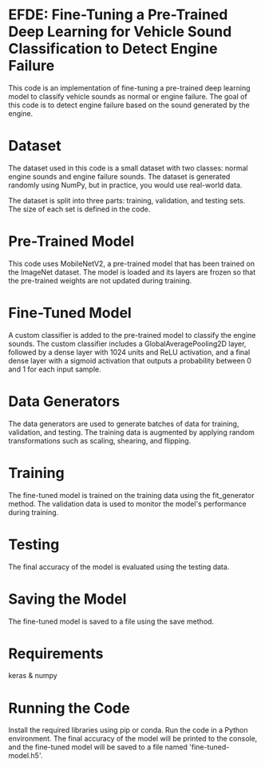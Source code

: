 # EFDE: Fine-Tuning a Pre-Trained Deep Learning for Vehicle Sound Classification to Detect Engine Failure
This code is an implementation of fine-tuning a pre-trained deep learning model to classify vehicle sounds as normal or engine failure. The goal of this code is to detect engine failure based on the sound generated by the engine.

# Dataset
The dataset used in this code is a small dataset with two classes: normal engine sounds and engine failure sounds. The dataset is generated randomly using NumPy, but in practice, you would use real-world data.

The dataset is split into three parts: training, validation, and testing sets. The size of each set is defined in the code.

# Pre-Trained Model
This code uses MobileNetV2, a pre-trained model that has been trained on the ImageNet dataset. The model is loaded and its layers are frozen so that the pre-trained weights are not updated during training.

# Fine-Tuned Model
A custom classifier is added to the pre-trained model to classify the engine sounds. The custom classifier includes a GlobalAveragePooling2D layer, followed by a dense layer with 1024 units and ReLU activation, and a final dense layer with a sigmoid activation that outputs a probability between 0 and 1 for each input sample.

# Data Generators
The data generators are used to generate batches of data for training, validation, and testing. The training data is augmented by applying random transformations such as scaling, shearing, and flipping.

# Training
The fine-tuned model is trained on the training data using the fit_generator method. The validation data is used to monitor the model's performance during training.

# Testing
The final accuracy of the model is evaluated using the testing data.

# Saving the Model
The fine-tuned model is saved to a file using the save method.

# Requirements
keras &
numpy

# Running the Code
Install the required libraries using pip or conda.
Run the code in a Python environment.
The final accuracy of the model will be printed to the console, and the fine-tuned model will be saved to a file named 'fine-tuned-model.h5'.
